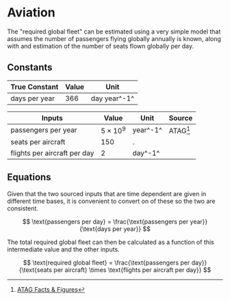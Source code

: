 # Aviation

The "required global fleet" can be estimated using a very simple model that assumes the number of passengers flying globally annually is known, along with and estimation of the number of seats flown globally per day.

## Constants

| True Constant | Value | Unit         |
| ------------- | ----- | ------------ |
| days per year | $366$ | day year^-1^ |

| Inputs                       | Value           | Unit     | Source   |
| ---------------------------- | --------------- | -------- | -------- |
| passengers per year          | $5 \times 10^9$ | year^-1^ | ATAG[^1] |
| seats per aircraft           | $150$           | .        |          |
| flights per aircraft per day | $2$             | day^-1^  |          |

## Equations

Given that the two sourced inputs that are time dependent are given in different time bases, it is convenient to convert on of these so the two are consistent.

$$
\text{passengers per day} = \frac{\text{passengers per year}}{\text{days per year}}
$$

The total required global fleet can then be calculated as a function of this intermediate value and the other inputs.

$$
\text{required global fleet} = \frac{\text{passengers per day}}{\text{seats per aircraft} \times \text{flights per aircraft per day}}
$$

[^1]: [ATAG Facts & Figures](https://atag.org/facts-figures)
